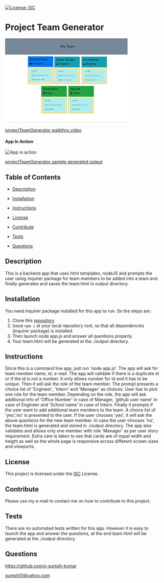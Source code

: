 [![License: ISC](https://img.shields.io/badge/License-ISC-blue.svg)](https://opensource.org/licenses/ISC)

# Project Team Generator

[![Thumbnail](assets/images/projectTeamGenerator-thumb.JPG)](https://github.com/s-suresh-kumar/projectTeamGenerator)

[projectTeamGenerator walkthru video](https://drive.google.com/file/d/1nPlVIOv2-6reW6Xy9XvoDHafyBFrlbt6/view?usp=sharing)

#### App In Action

![App in action](assets/images/projectTeamGenerator.gif)

[projectTeamGenerator sample generated output](https://s-suresh-kumar.github.io/projectTeamGenerator/output/team.html)

## Table of Contents

- [Description](#Description)

- [Installation](#Installation)

- [Instructions](#Instructions)

- [License](#License)

- [Contribute](#Contribute)

- [Tests](#Tests)

- [Questions](#Questions)

## Description

This is a backend app that uses html templates, nodeJS and prompts the user using inquirer package for team members to be added into a team and finally generates and saves the team.html in output directory.

## Installation

You need inquirer package installed for this app to run. So the steps are :

1. Clone this [repository](https://github.com/s-suresh-kumar/projectTeamGenerator)
2. Issue `npm i` at your local repository root, so that all dependencies (inquirer package) is installed.
3. Then launch node app.js and answer all questions properly.
4. Your team.html will be generated at the ./output directory.

## Instructions

Since this is a command line app, just run 'node app.js'. The app will ask for team member name, id, e-mail. The app will validate if there is a duplicate id or if the id is not a number. It only allows number for id and it has to be unique. Then it will ask the role of the team member. The prompt presents a choice list of 'Engineer', 'Intern' and 'Manager' as choices. User has to pick one role for the team member. Depending on the role, the app will ask additional info of 'Office Number' in case of Manager, 'github user name' in case of Engineer and 'School name' in case of Intern. Finally it prompts if the user want to add additional team members to the team. A choice list of 'yes','no' is presented to the user. If the user chooses 'yes', it will ask the above questions for the new team member. In case the user chooses 'no', the team.html is generated and stored in ./output directory.
The app also validates and allows only one member with role 'Manager' as per user story requirement. Extra care is taken to see that cards are of equal width and height as well as the whole page is responsive across different screen sizes and viewports.

## License

This project is licensed under the [ISC](https://opensource.org/licenses/ISC) License.

## Contribute

Please use my e-mail to contact me on how to contribute to this project.

## Tests

There are no automated tests written for this app. However it is easy to launch the app and answer the questions, at the end team.html will be generated at the ./output directory.

## Questions

https://github.com/s-suresh-kumar

suresh01@yahoo.com
